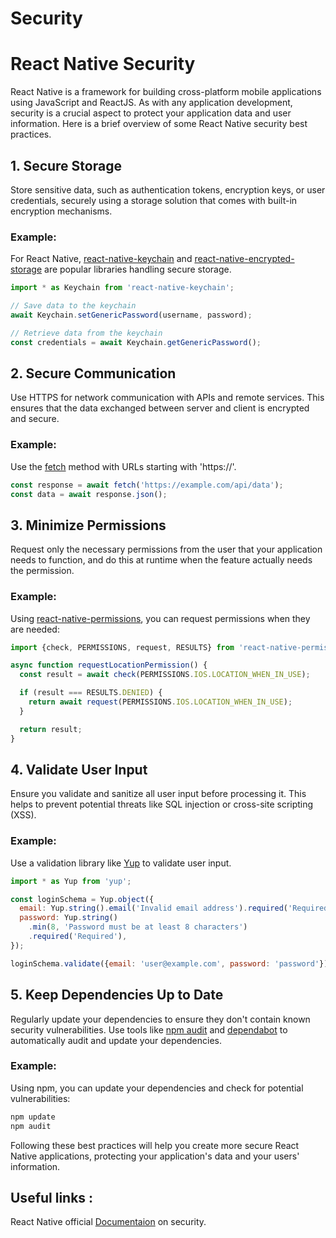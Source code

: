 # Security

# React Native Security

React Native is a framework for building cross-platform mobile applications using JavaScript and ReactJS. As with any application development, security is a crucial aspect to protect your application data and user information. Here is a brief overview of some React Native security best practices.

## 1. Secure Storage
Store sensitive data, such as authentication tokens, encryption keys, or user credentials, securely using a storage solution that comes with built-in encryption mechanisms.

### Example:
For React Native, [react-native-keychain](https://github.com/oblador/react-native-keychain) and [react-native-encrypted-storage](https://github.com/emeraldsanto/react-native-encrypted-storage) are popular libraries handling secure storage.

```javascript
import * as Keychain from 'react-native-keychain';

// Save data to the keychain
await Keychain.setGenericPassword(username, password);

// Retrieve data from the keychain
const credentials = await Keychain.getGenericPassword();
```

## 2. Secure Communication
Use HTTPS for network communication with APIs and remote services. This ensures that the data exchanged between server and client is encrypted and secure.

### Example:
Use the [fetch](https://reactnative.dev/docs/network) method with URLs starting with 'https://'.

```javascript
const response = await fetch('https://example.com/api/data');
const data = await response.json();
```

## 3. Minimize Permissions
Request only the necessary permissions from the user that your application needs to function, and do this at runtime when the feature actually needs the permission.

### Example:
Using [react-native-permissions](https://github.com/zoontek/react-native-permissions), you can request permissions when they are needed:

```javascript
import {check, PERMISSIONS, request, RESULTS} from 'react-native-permissions';

async function requestLocationPermission() {
  const result = await check(PERMISSIONS.IOS.LOCATION_WHEN_IN_USE);

  if (result === RESULTS.DENIED) {
    return await request(PERMISSIONS.IOS.LOCATION_WHEN_IN_USE);
  }

  return result;
}
```

## 4. Validate User Input
Ensure you validate and sanitize all user input before processing it. This helps to prevent potential threats like SQL injection or cross-site scripting (XSS).

### Example:
Use a validation library like [Yup](https://github.com/jquense/yup) to validate user input.

```javascript
import * as Yup from 'yup';

const loginSchema = Yup.object({
  email: Yup.string().email('Invalid email address').required('Required'),
  password: Yup.string()
    .min(8, 'Password must be at least 8 characters')
    .required('Required'),
});

loginSchema.validate({email: 'user@example.com', password: 'password'});
```

## 5. Keep Dependencies Up to Date
Regularly update your dependencies to ensure they don't contain known security vulnerabilities. Use tools like [npm audit](https://docs.npmjs.com/cli/v7/commands/npm-audit) and [dependabot](https://github.com/dependabot/dependabot-core) to automatically audit and update your dependencies.

### Example:
Using npm, you can update your dependencies and check for potential vulnerabilities:

```bash
npm update
npm audit
```

Following these best practices will help you create more secure React Native applications, protecting your application's data and your users' information.

## Useful links :
React Native official [Documentaion](https://reactnative.dev/docs/security) on security.
